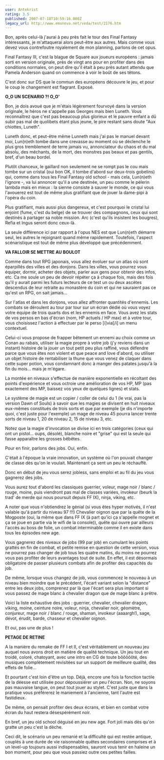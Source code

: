 ```yaml
---
user: Antekrist
rating: 3.5
published: 2007-07-18T10:59:16.000Z
legacy_url: http://www.emunova.net/veda/test/2176.htm
---
```

Bon, après celui-là j'aurai à peu près fait le tour des Final Fantasy intéressants, je m'attaquerai alors peut-être aux autres. Mais comme vous devez vous contrefoutre royalement de mon planning, parlons de cet opus.  

Final Fantasy III, c'est la blague de Square aux joueurs européens : jamais sorti en version originale, près de vingt ans pour en profiter dans des conditions normales, on peut dire qu'il était à peu près autant attendu que Pamela Anderson quand on commence à voir le boût de ses têtons.  

C'est donc sur DS que le commun des européens découvre le jeu, et pour le coup le changement est flagrant. Exposé.  

  

**O\_O UN SCENARIO ?! O\_O'**  

Bon, je dois avoué que je m'étais légèrement fourvoyé dans la version originale, le héros ne s'appelle pas Georges mais bien Luneth. Vous reconnaîtrez que c'est pas beaucoup plus glorieux et le pauvre enfant a dû subir pas mal de quolibets étant plus jeune, le pire restant sans doute "Aux chiottes, Luneth".  

Luneth donc, et peut-être même Lunneth mais j'ai pas le manuel devant moi, Lun(n)eth tombe dans une crevasse au moment où se déclenche le plus gros tremblement de terre jamais vu, annonciateur du chaos et du mal absolu, des méchants, de la mort, des monstres pas beaux et pas gentils, bref, d'un beau bordel.  

Plutôt chanceux, le gaillard non seulement ne se rompt pas le cou mais tombe sur un cristal (oui bon OK, il tombe d'abord sur deux-trois gobelins) qui, comme dans tous les Final Fantasy old school - mais cela, Lun(n)eth l'ignore -, va lui annoncer qu'il a une destinée, un peu comme le pèlerin lambda mais en mieux : la sienne consiste à sauver le monde, ce qui vous l'avouerez est tout de même plus gratifiant que de jouer la dame-pipi à l'opéra du coin.  

Plus gratifiant, mais aussi plus dangereux, et c'est pourquoi le cristal lui enjoint (fume, c'est du belge) de se trouver des compagnons, ceux qui sont destinés à partager sa noble mission. Arc (c'est qu'ils insistent les bougres), Refia et Ingus seront donc ceux-là.  

  

La seule différence ici par rapport à l'opus NES est que Lun(n)eth démarre seul, les autres le rejoignant quand même rapidement. Toutefois, l'aspect scénaristique est tout de même plus développé que précédemment.  

  

**VA FALLOIR SE METTRE AU BOULOT**  

Comme dans tout RPG japonais, vous allez évoluer sur un atlas où sont éparpillés des villes et des donjons. Dans les villes, vous pourrez vous équiper, dormir, acheter des objets, parler aux gens pour obtenir des infos, etc. Ca me soule un peu de devoir répéter ça à chaque fois, mais des fois qu'il y aurait parmi les futurs lecteurs de ce test un ou deux ascètes descendus de leur retraite au monastère du coin et qui ne sauraient pas ce qu'est un RPG, on sait jamais...  

Sur l'atlas et dans les donjons, vous allez affronter quantités d'ennemis. Les combats se déroulent au tour par tour sur un écran dédié où vous voyez votre équipe de trois quarts dos et les ennemis en face. Vous avez les stats de vos persos en bas d'écran (nom, HP actuels / HP max) et à votre tour, vous choisissez l'action à effectuer par le perso \[i\]via\[/i\] un menu contextuel.  

Celui-ci vous propose de frapper bêtement un ennemi au choix comme un Conan au rabais, utiliser la magie propre à votre job (j'y reviens dans un instant) histoire de la jouer un tout petit peu plus raffiné, vous défendre parce que vous êtes non violent et que peace and love d'abord, ou utiliser un objet histoire de rentabiliser la thune que vous venez de claquer dans cette super potion, vous condamnant donc à manger des patates jusqu'à la fin du mois... mais je m'égare.  

  

La montée en niveaux s'effectue de manière exponentielle en récoltant des points d'expérience et vous octroie une amélioration de vos HP, MP (pas exactement des MP, baissez vos yeux de quelques lignes) et stats.  

Le système de magie est un copier / coller de celui du 1 (le vrai, pas la version Dawn of Souls) à savoir que les magies se divisent en huit niveaux eux-mêmes constitués de trois sorts et que par exemple (je dis n'importe quoi, c'est juste pour l'exemple) un mage de niveau 45 pourra lancer trente sorts de niveau 1, 20 de niveau 2, 15 de niveau 3, etc.  

Notez que la magie d'invocation se divise ici en trois catégories (ceux qui ont un pistol... oups, désolé), blanche noire et "grise" qui est la seule qui fasse apparaître les grosses bêbêtes.  

  

Pour en finir, parlons des jobs. Oui, enfin.  

C'était à l'époque la vraie innovation, un système où l'on pouvait changer de classe dès qu'on le voulait. Maintenant ça sent un peu le réchauffé.  

Donc en début de jeu vous serez jobless, sans emploi et au fil du jeu vous gagnerez des jobs.  

Vous aurez tout d'abord les classiques guerrier, voleur, mage noir / blanc / rouge, moine, puis viendront pas mal de classes variées, invokeur (beurk la trad' de merde qui nous poursuit depuis FF IX), ninja, viking, etc.  

A noter que vous n'obtiendrez le génial (si vous êtes hyper motivés, il n'est valable qu'à partir du niveau 97 !!!) Chevalier oignon que par la quête de la Mogposte (oui, la même que dans FF IX (à part qu'ici ça s'appelle mognet et ça se joue en partie via le wifi de la console)), quête qui ouvre par ailleurs l'accès au boss de folie, un combat interminable comme il en existe dans tous les épisodes new age.  

Vous gagnerez des niveaux de jobs (99 par job) en cumulant les points grattés en fin de combat, et petite remise en question de cette version, vous ne pourrez pas changer de job tous les quatre matins, du moins ne pourrez vous pas profiter de leurs avantages tout de suite. En effet, il est désormais obligatoire de passer plusieurs combats afin de profiter des capacités du job.  

De même, lorsque vous changez de job, vous commencez le nouveau à un niveau bien moindre que le précédent, l'écart variant selon la "distance" entre les deux jobs, comprenez par là que l'écart sera plus important si vous passez de mage blanc à chevalier dragon que de mage blanc à prêtre.  

Voici la liste exhaustive des jobs : guerrier, chevalier, chevalier dragon, viking, moine, ceinture noire, voleur, ninja, chevalier noir, géomètre, conjureur, mage noir / blanc / rouge, shaman, invokeur (aaaargh!), sage, dévot, érudit, barde, chasseur et chevalier oignon.  

Et oui, pas une de plus !  

  

**PETAGE DE RETINE**  

A la manière du remake de FF I et II, c'est véritablement un nouveau jeu auquel nous avons droit en matière de qualité technique. Un jeu tout en troidé, coloré, chatoyant, avec une intro en CG de toute bôôôôôté, des musiques complètement revisitées sur un support de meilleure qualité, des effets de folie...  

Et pourtant c'est loin d'être un top. Déjà, encore une fois la fonction tactile de la déesse est utilisée pour dépoussiérer un peu l'écran. Non, ne soyons pas mauvaise langue, on peut tout jouer au stylet. C'est juste que dans la pratique vous préférerez le maniement à l'ancienne, tant l'autre est fastidieux.  

De même, on pensait profiter des deux écrans, et bien en combat votre écran du haut restera désespérément noir.  

En bref, un jeu old school déguisé en jeu new age. Fort joli mais dès qu'on gratte un peu c'est la dèche.  

Ceci dit, le scénario un peu remanié et la difficulté qui est restée antique, couplés à une durée de vie raisonnable quêtes secondaires comprises et à un level-up toujours aussi indispensables, sauront vous tenir en haleine un bon moment, pour peu que vous passiez outre ces petites failles.
